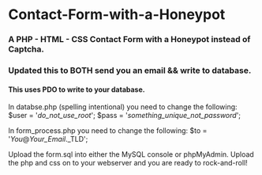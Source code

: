 # Contact-Form-with-a-Honeypot
### A PHP - HTML - CSS Contact Form with a Honeypot instead of Captcha.

### Updated this to BOTH send you an email && write to database.
#### This uses PDO to write to your database.

In databse.php (spelling intentional) you need to change the following:
$user = '_do_not_use_root_';
$pass = '_something_unique_not_password_';

In form_process.php you need to change the following:
$to = '_You_@_Your_Email_._TLD';

Upload the form.sql into either the MySQL console or phpMyAdmin.
Upload the php and css on to your webserver and you are ready to rock-and-roll!
